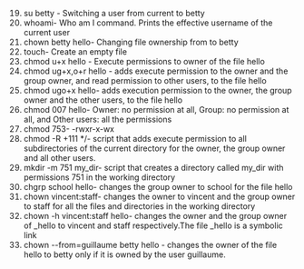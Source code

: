 19. su betty - Switching a user from current to betty
20. whoami- Who am I command. Prints the effective username of the current user
21. chown betty hello- Changing file ownership from to betty
22. touch- Create an empty file
23. chmod u+x hello - Execute permissions to owner of the file hello
24. chmod ug+x,o+r hello - adds execute permission to the owner and the group owner, and read permission to other users, to the file hello
25. chmod ugo+x hello- adds execution permission to the owner, the group owner and the other users, to the file hello
26. chmod 007 hello- Owner: no permission at all, Group: no permission at all, and Other users: all the permissions
27. chmod 753- -rwxr-x-wx
28. chmod -R +111 */- script that adds execute permission to all subdirectories of the current directory for the owner, the group owner and all other users.
29. mkdir -m 751 my_dir- script that creates a directory called my_dir with permissions 751 in the working directory
30. chgrp school hello- changes the group owner to school for the file hello
31. chown vincent:staff-  changes the owner to vincent and the group owner to staff for all the files and directories in the working directory
32. chown -h vincent:staff hello- changes the owner and the group owner of _hello to vincent and staff respectively.The file _hello is a symbolic link
33. chown --from=guillaume betty hello -  changes the owner of the file hello to betty only if it is owned by the user guillaume.

